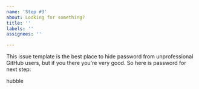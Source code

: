 ```yaml
---
name: 'Step #3'
about: Looking for something?
title: ''
labels: ''
assignees: ''

---
```


This issue template is the best place to hide password from unprofessional GitHub users, but if you there you're very good. So here is password for next step:

hubble
